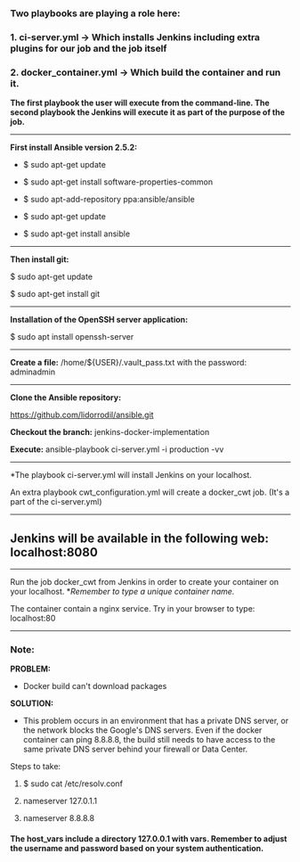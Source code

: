 ### Two playbooks are playing a role here:
###  1. ci-server.yml -> Which installs Jenkins including extra plugins for our job and the job itself
### 2. docker_container.yml -> Which build the container and run it.

**The first playbook the user will execute from the command-line.
The second playbook the Jenkins will execute it as part of the purpose of the job.**


------------



**First install Ansible version 2.5.2:**

- $ sudo apt-get update

- $ sudo apt-get install software-properties-common

- $ sudo apt-add-repository ppa:ansible/ansible

- $ sudo apt-get update

- $ sudo apt-get install ansible

------------

**Then install git:**

$ sudo apt-get update

$ sudo apt-get install git


------------

**Installation of the OpenSSH  server application:**

$ sudo apt install openssh-server


------------


**Create a file:**
/home/${USER}/.vault_pass.txt
with the password: adminadmin


------------


**Clone the Ansible repository:**


https://github.com/lidorrodil/ansible.git


**Checkout the branch:** jenkins-docker-implementation

**Execute:** ansible-playbook ci-server.yml -i production -vv


------------


*The playbook ci-server.yml will install Jenkins on your localhost.


An extra playbook cwt_configuration.yml will create a docker_cwt job. (It's a part of the ci-server.yml)


------------



## **Jenkins will be available in the following web: localhost:8080**



------------



Run the job docker_cwt from Jenkins in order to create your container on your localhost.
**Remember to type a unique container name.*

The container contain a nginx service.
Try in your browser to type: localhost:80

------------



### Note:

**PROBLEM:**

-  Docker build can't download packages
	
**SOLUTION:**

- This problem occurs in an environment that has a private DNS server, or the network blocks the Google's DNS servers. Even if the docker container can ping 8.8.8.8, the build still needs to have access to the same private DNS server behind your firewall or Data Center.
	
Steps to take:

1. $ sudo cat /etc/resolv.conf 

2. nameserver 127.0.1.1

3. nameserver 8.8.8.8


#### The host_vars include a directory 127.0.0.1 with vars. Remember to adjust the username and password based on your system authentication.
